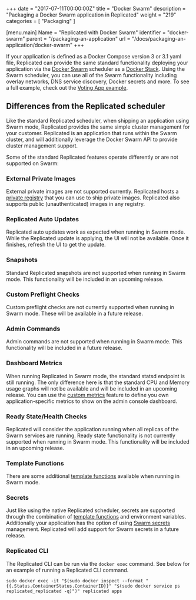 +++
date = "2017-07-11T00:00:00Z"
title = "Docker Swarm"
description = "Packaging a Docker Swarm application in Replicated"
weight = "219"
categories = [ "Packaging" ]

[menu.main]
Name       = "Replicated with Docker Swarm"
identifier = "docker-swarm"
parent     = "/packaging-an-application"
url        = "/docs/packaging-an-application/docker-swarm"
+++

If your application is defined as a Docker Compose version 3 or 3.1 yaml file, Replicated can provide the same standard functionality deploying your application via the [Docker Swarm](https://docs.docker.com/engine/swarm/) scheduler as a [Docker Stack](https://docs.docker.com/docker-cloud/apps/stacks/). Using the Swarm scheduler, you can use all of the Swarm functionality including overlay networks, DNS service discovery, Docker secrets and more. To see a full example, check out the [Voting App example](/examples/swarm-votingapp).

## Differences from the Replicated scheduler

Like the standard Replicated scheduler, when shipping an application using Swarm mode, Replicated provides the same simple cluster management for your customer. Replicated is an application that runs within the Swarm cluster, and will additionally leverage the Docker Swarm API to provide cluster management support.

Some of the standard Replicated features operate differently or are not supported on Swarm:

### External Private Images
External private images are not supported currently. Replicated hosts a [private registry](/getting-started/replicated-private-registry) that you can use to ship private images. Replicated also supports public (unauthenticated) images in any registry.

### Replicated Auto Updates
Replicated auto updates work as expected when running in Swarm mode. While the Replicated update is applying, the UI will not be available. Once it finishes, refresh the UI to get the update.

### Snapshots
Standard Replicated snapshots are not supported when running in Swarm mode. This functionality will be included in an upcoming release.

### Custom Preflight Checks
Custom preflight checks are not currently supported when running in Swarm mode. These will be available in a future release.

### Admin Commands
Admin commands are not supported when running in Swarm mode. This functionality will be included in a future release.

### Dashboard Metrics
When running Replicated in Swarm mode, the standard statsd endpoint is still running. The only difference here is that the standard CPU and Memory usage graphs will not be available and will be included in an upcoming release. You can use the [custom metrics](/packaging-an-application/custom-metrics) feature to define you own application-specific metrics to show on the admin console dashboard.

### Ready State/Health Checks
Replicated will consider the application running when all replicas of the Swarm services are running. Ready state functionality is not currently supported when running in Swarm mode. This functionality will be included in an upcoming release.

### Template Functions
There are some additional [template functions](/packaging-an-application/template-functions#kubernetes) available when running in Swarm mode.

### Secrets
Just like using the native Replicated scheduler, secrets are supported through the combination of [template functions](https://www.replicated.com/docs/packaging-an-application/template-functions/) and environment variables. Additionally your application has the option of using [Swarm secrets](https://docs.docker.com/engine/swarm/secrets/) management. Replicated will add support for Swarm secrets in a future release.

### Replicated CLI
The Replicated CLI can be run via the `docker exec` command. See below for an example of running a Replicated CLI command.

```shell
sudo docker exec -it "$(sudo docker inspect --format "{{.Status.ContainerStatus.ContainerID}}" "$(sudo docker service ps replicated_replicated -q)")" replicated apps
```
